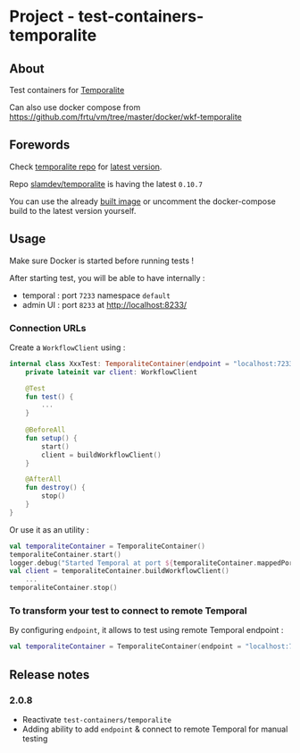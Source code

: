 # Project - test-containers-temporalite

## About

Test containers for [Temporalite](https://github.com/temporalio/temporalite)

Can also use docker compose from https://github.com/frtu/vm/tree/master/docker/wkf-temporalite

## Forewords

Check [temporalite repo](https://github.com/temporalio/temporalite) for [latest version](https://github.com/temporalio/temporalite/releases).

Repo [slamdev/temporalite](https://github.com/slamdev/temporalite-container-image) is having the latest `0.10.7`

You can use the already [built image](https://hub.docker.com/r/slamdev/temporalite/tags) or uncomment the docker-compose build to the latest version yourself.

## Usage

Make sure Docker is started before running tests !

After starting test, you will be able to have internally :

* temporal : port ```7233``` namespace ```default```
* admin UI : port ```8233``` at [http://localhost:8233/](http://localhost:8233/)

### Connection URLs

Create a `WorkflowClient` using :

```kotlin
internal class XxxTest: TemporaliteContainer(endpoint = "localhost:7233") {
    private lateinit var client: WorkflowClient

    @Test
    fun test() {
        ...
    }
    
    @BeforeAll
    fun setup() {
        start()
        client = buildWorkflowClient()
    }

    @AfterAll
    fun destroy() {
        stop()
    }
}
```

Or use it as an utility :

```kotlin
val temporaliteContainer = TemporaliteContainer()
temporaliteContainer.start()
logger.debug("Started Temporal at port ${temporaliteContainer.mappedPortTemporal}")
val client = temporaliteContainer.buildWorkflowClient()
    ...
temporaliteContainer.stop()
```

### To transform your test to connect to remote Temporal

By configuring `endpoint`, it allows to test using remote Temporal endpoint :

```kotlin
val temporaliteContainer = TemporaliteContainer(endpoint = "localhost:7233")
```

## Release notes

### 2.0.8

* Reactivate `test-containers/temporalite`
* Adding ability to add `endpoint` & connect to remote Temporal for manual testing
